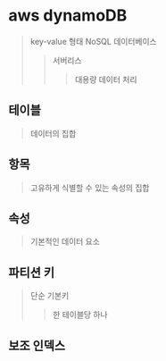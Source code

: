 # aws dynamoDB

> key-value 형태 NoSQL 데이터베이스
>
> > 서버리스
> >
> > > 대용량 데이터 처리

## 테이블

> 데이터의 집합

## 항목

> 고유하게 식별할 수 있는 속성의 집합

## 속성

> 기본적인 데이터 요소

## 파티션 키

> 단순 기본키
>
> > 한 테이블당 하나

## 보조 인덱스
